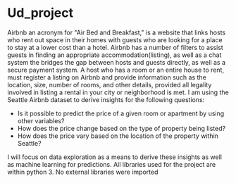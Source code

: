 # Ud_project
Airbnb an acronym for "Air Bed and Breakfast," is a website that links hosts who rent out space in their homes with guests who are looking for a place to stay at a lower cost than a hotel. Airbnb has a number of filters to assist guests in finding an appropriate accommodation(listing), as well as a chat system the bridges the gap between hosts and guests directly, as well as a secure payment system. A host who has a room or an entire house to rent, must register a listing on Airbnb and provide information such as the location, size, number of rooms, and other details, provided all legality involved in listing a rental in your city or neighborhood is met.
I am using the Seattle Airbnb dataset to derive insights for the following questions:

* Is it possible to predict the price of a given room or apartment by using other variables?
* How does the price change based on the type of property being listed?
* How does the price vary based on the location of the property within Seattle?

I will focus on data exploration as a means to derive these insights as well as machine learning for predictions.
All libraries used for the project are within python 3. No external libraries were imported
